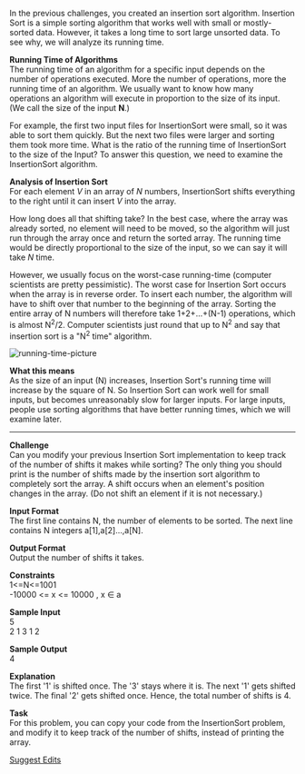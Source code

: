 <html>
<body>

<p>In the previous challenges, you created an insertion sort algorithm.  Insertion Sort is a simple sorting algorithm that works well with small or mostly-sorted data. However, it takes a long time to sort large unsorted data. To see why, we will analyze its running time. </p>

<p><strong>Running Time of Algorithms</strong> <br>
The running time of an algorithm for a specific input depends on the number of operations executed. More the number of operations, more the running time of an algorithm. We usually want to know how many operations an algorithm will execute in proportion to the size of its input. (We call the size of the input <strong>N</strong>.)</p>

<p>For example, the first two input files for InsertionSort were small, so it was able to sort them quickly. But the next two files were larger and sorting them took more time. What is the ratio of the running time of InsertionSort to the size of the Input? To answer this question, we need to examine the InsertionSort algorithm. </p>

<p><strong>Analysis of Insertion Sort</strong> <br>
For each element <em>V</em> in an array of <em>N</em> numbers, InsertionSort shifts everything to the right until it can insert <em>V</em> into the array. </p>

<p>How long does all that shifting take?
In the best case, where the array was already sorted, no element will need to be moved, so the algorithm will just run through the array once and return the sorted array. The running time would be directly proportional to the size of the input, so we can say it will take <em>N</em> time.</p>

<p>However, we usually focus on the worst-case running-time (computer scientists are pretty pessimistic). The worst case for Insertion Sort occurs when the array is in reverse order. To insert each number, the algorithm will have to shift over that number to the beginning of the array. Sorting the entire array of N numbers will therefore take 1+2+...+(N-1) operations, which is almost N<sup>2</sup>/2. Computer scientists just round that up to N<sup>2</sup> and say that insertion sort is a "N<sup>2</sup> time" algorithm.</p>

<p><img src="https://s3.amazonaws.com/hr-challenge-images/insertion-sort/InsertionSortRunningTime-small.png" alt="running-time-picture" title=""></p>

<p><strong>What this means</strong> <br>
As the size of an input (N) increases, Insertion Sort's running time will increase by the square of N. So Insertion Sort can work well for small inputs, but becomes unreasonably slow for larger inputs. For large inputs, people use sorting algorithms that have better running times, which we will examine later. </p>

<hr>

<p><strong>Challenge</strong> <br>
Can you modify your previous Insertion Sort implementation to keep track of the number of shifts it makes while sorting? The only thing you should print is the number of shifts made by the insertion sort algorithm to completely sort the array. A shift occurs when an element's position changes in the array. (Do not shift an element if it is not necessary.) </p>

<p><strong>Input Format</strong> <br>
The first line contains N, the number of elements to be sorted. The next line contains N integers a[1],a[2]...,a[N].</p>

<p><strong>Output Format</strong> <br>
Output the number of shifts it takes.</p>

<p><strong>Constraints</strong> <br>
1&lt;=N&lt;=1001 <br>
-10000 &lt;= x &lt;= 10000 ,  x ∈ a</p>

<p><strong>Sample Input</strong> <br>
5 <br>
2 1 3 1 2</p>

<p><strong>Sample Output</strong> <br>
4 </p>

<p><strong>Explanation</strong> <br>
The first '1' is shifted once. The '3' stays where it is. The next '1' gets shifted twice. The final '2' gets shifted once. Hence, the total number of shifts is 4. </p>

<p><strong>Task</strong> <br>
For this problem, you can copy your code from the InsertionSort problem, and modify it to keep track of the number of shifts, instead of printing the array.</p>

<footer><a href="#" class="js-suggest-edits btn btn-line fade in challenge_suggestion-toggle fullscreen-hide">Suggest Edits</a></footer>

</body>
</html>